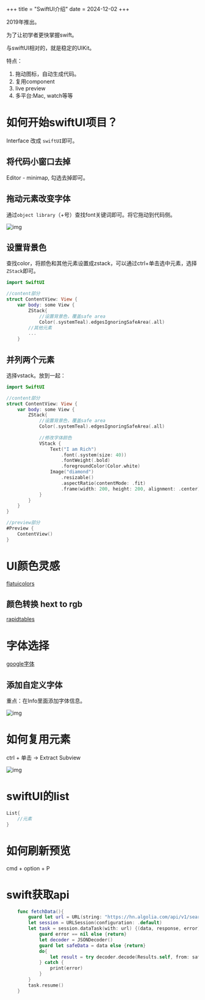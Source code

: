 +++
title = "SwiftUI介绍"
date = 2024-12-02
+++

2019年推出。

为了让初学者更快掌握swift。

与swiftUI相对的，就是稳定的UIKit。

特点：

1. 拖动图标，自动生成代码。
2. 复用component
3. live preview
4. 多平台:Mac, watch等等

# 如何开始swiftUI项目？

Interface 改成 `swiftUI`即可。

## 将代码小窗口去掉

Editor - minimap, 勾选去掉即可。

## 拖动元素改变字体

通过`object library`（+号）查找font关键词即可。将它拖动到代码侧。

![img](https://linxz-aliyun.oss-cn-shenzhen.aliyuncs.com/images/202412021433170.png)

## 设置背景色

查找color，将颜色和其他元素设置成zstack，可以通过ctrl+单击选中元素，选择`ZStack`即可。

```swift
import SwiftUI

//content部分
struct ContentView: View {
    var body: some View {
        ZStack{
            //设置背景色，覆盖safe area
            Color(.systemTeal).edgesIgnoringSafeArea(.all)
		//其他元素
		...
	}
```

## 并列两个元素

选择vstack。放到一起：

```swift
import SwiftUI

//content部分
struct ContentView: View {
    var body: some View {
        ZStack{
            //设置背景色，覆盖safe area
            Color(.systemTeal).edgesIgnoringSafeArea(.all)
            
            //修改字体颜色
            VStack {
                Text("I am Rich")
                    .font(.system(size: 40))
                    .fontWeight(.bold)
                    .foregroundColor(Color.white)
                Image("diamond")
                    .resizable()
                    .aspectRatio(contentMode: .fit)
                    .frame(width: 200, height: 200, alignment: .center)
            }
        }
    }
}

//preview部分
#Preview {
    ContentView()
}
```

# UI颜色灵感

[flatuicolors](https://flatuicolors.com/)

## 颜色转换 hext to rgb

[rapidtables](https://www.rapidtables.com/convert/color/hex-to-rgb.html)

# 字体选择

[google字体](https://fonts.google.com/)

## 添加自定义字体

重点：在Info里面添加字体信息。

![img](https://linxz-aliyun.oss-cn-shenzhen.aliyuncs.com/images/202412021543589.png)

# 如何复用元素

ctrl + 单击 -> Extract Subview

![img](https://linxz-aliyun.oss-cn-shenzhen.aliyuncs.com/images/202412021628235.png)

# swiftUI的list

```swift
List{
	//元素
}
```

# 如何刷新预览

cmd + option + P

# swift获取api

```swift
    func fetchData(){
        guard let url = URL(string: "https://hn.algolia.com/api/v1/search?tags=front_page") else {return}
        let session = URLSession(configuration: .default)
        let task = session.dataTask(with: url) {(data, response, error) in
            guard error == nil else {return}
            let decoder = JSONDecoder()
            guard let safeData = data else {return}
            do{
                let result = try decoder.decode(Results.self, from: safeData)
            } catch {
                print(error)
            }
        }
        task.resume()
    } 
```
